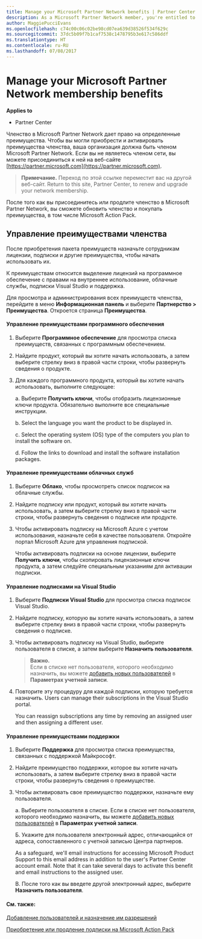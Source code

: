 ```yaml
---
title: Manage your Microsoft Partner Network benefits | Partner Center
description: As a Microsoft Partner Network member, you're entitled to certain membership benefits. Explains how to activate and manage your membership benefits on Partner Center.
author: MaggiePucciEvans
ms.openlocfilehash: c74c00c06c02be98cd07ea639d38526f534f629c
ms.sourcegitcommit: 37dc5b09f7b1caf7538c1478795b3e617c586ddf
ms.translationtype: HT
ms.contentlocale: ru-RU
ms.lasthandoff: 07/08/2017
---
```

# <a name="manage-your-microsoft-partner-network-membership-benefits"></a>Manage your Microsoft Partner Network membership benefits

**Applies to**

-  Partner Center

Членство в Microsoft Partner Network дает право на определенные преимущества. Чтобы вы могли приобрести и активировать преимущества членства, ваша организация должна быть членом Microsoft Partner Network. Если вы не являетесь членом сети, вы можете присоединиться к ней на веб-сайте [https://partner.microsoft.com](https://partner.microsoft.com).

>**Примечание.** Переход по этой ссылке переместит вас на другой веб-сайт. Return to this site, Partner Center, to renew and upgrade your network membership.

После того как вы присоединитесь или продлите членство в Microsoft Partner Network, вы сможете обновить членство и покупать преимущества, в том числе Microsoft Action Pack.


## <a name="manage-your-membership-benefits"></a>Управление преимуществами членства

После приобретения пакета преимуществ назначьте сотрудникам лицензии, подписки и другие преимущества, чтобы начать использовать их. 

К преимуществам относится выделение лицензий на программное обеспечение с правами на внутреннее использование, облачные службы, подписки Visual Studio и поддержка. 

Для просмотра и администрирования всех преимуществ членства, перейдите в меню **Информационная панель** и выберите **Партнерство > Преимущества**. Откроется страница **Преимущества**. 

#### <a name="manage-software-benefits"></a>Управление преимуществами программного обеспечения

1.  Выберите **Программное обеспечение** для просмотра списка преимуществ, связанных с программным обеспечением. 

2.  Найдите продукт, который вы хотите начать использовать, а затем выберите стрелку вниз в правой части строки, чтобы развернуть сведения о продукте. 

3. Для каждого программного продукта, который вы хотите начать использовать, выполните следующее:

    а. Выберите **Получить ключи**, чтобы отобразить лицензионные ключи продукта. Обязательно выполните все специальные инструкции.

    b. Select the language you want the product to be displayed in.

    c. Select the operating system (OS) type of the computers you plan to install the software on.

    d. Follow the links to download and install the software installation packages.


#### <a name="manage-cloud-services-benefits"></a>Управление преимуществами облачных служб

1. Выберите **Облако**, чтобы просмотреть список подписок на облачные службы.

2. Найдите подписку или продукт, который вы хотите начать использовать, а затем выберите стрелку вниз в правой части строки, чтобы развернуть сведения о подписке или продукте. 

3. Чтобы активировать подписку на Microsoft Azure с учетом использования, назначьте себя в качестве пользователя. Откройте портал Microsoft Azure для управления подпиской.

    Чтобы активировать подписки на основе лицензии, выберите **Получить ключи**, чтобы скопировать лицензионные ключи продукта, а затем следуйте специальным указаниям для активации подписки.  


#### <a name="manage-visual-studio-subscriptions"></a>Управление подписками на Visual Studio

1. Выберите **Подписки Visual Studio** для просмотра списка подписок Visual Studio. 

2. Найдите подписку, которую вы хотите начать использовать, а затем выберите стрелку вниз в правой части строки, чтобы развернуть сведения о подписке. 

3. Чтобы активировать подписку на Visual Studio, выберите пользователя в списке, а затем выберите **Назначить пользователя**. 

    >**Важно.**<br>
Если в списке нет пользователя, которого необходимо назначить, вы можете [добавить новых пользователей](create-user-accounts-and-set-permissions.md) в **Параметрах учетной записи**.

3. Повторите эту процедуру для каждой подписки, которую требуется назначить. Users can manage their subscriptions in the Visual Studio portal. 

    You can reassign subscriptions any time by removing an assigned user and then assigning a different user. 


#### <a name="manage-support-benefits"></a>Управление преимуществами поддержки

1. Выберите **Поддержка** для просмотра списка преимущества, связанных с поддержкой Майкрософт. 

2. Найдите преимущество поддержки, которое вы хотите начать использовать, а затем выберите стрелку вниз в правой части строки, чтобы развернуть сведения о преимуществе. 

3. Чтобы активировать свое преимущество поддержки, назначьте ему пользователя. 
   
    а.  Выберите пользователя в списке. Если в списке нет пользователя, которого необходимо назначить, вы можете [добавить новых пользователей](create-user-accounts-and-set-permissions.md) в **Параметрах учетной записи**.

    Б.  Укажите для пользователя электронный адрес, отличающийся от адреса, сопоставленного с учетной записью Центра партнеров. 
    
    As a safeguard, we'll email instructions for accessing Microsoft Product Support to this email address in addition to the user's Partner Center account email. Note that it can take several days to activate this benefit and email instructions to the assigned user.    
    
    В.  После того как вы введете другой электронный адрес, выберите **Назначить пользователя**. 


#### <a name="see-also"></a>См. также:

[Добавление пользователей и назначение им разрешений](create-user-accounts-and-set-permissions.md)

[Приобретение или продление подписки на Microsoft Action Pack](mpn-get-action-pack.md)


